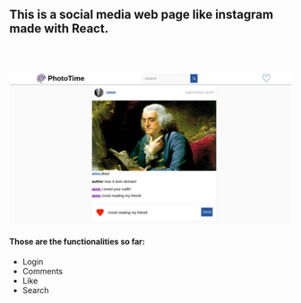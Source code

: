 ## This is a social media web page like instagram made with React. 
<br/><br/>

![alt text](https://github.com/NathaliaMachado/PhotoTime/blob/master/TimeLine2.png)


#### Those are the functionalities so far:

* Login
* Comments 
* Like
* Search
